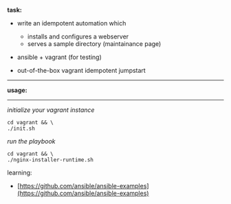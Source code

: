 **task:**

* write an idempotent automation which
  * installs and configures a webserver
  * serves a sample directory (maintainance page)

 * ansible + vagrant (for testing)
 * out-of-the-box vagrant idempotent jumpstart

----
**usage:**

----
*initialize your vagrant instance*

    cd vagrant && \
    ./init.sh

*run the playbook*

    cd vagrant && \
    ./nginx-installer-runtime.sh

learning:

* [https://github.com/ansible/ansible-examples](https://github.com/ansible/ansible-examples)
